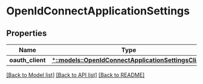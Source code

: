 # OpenIdConnectApplicationSettings

## Properties
Name | Type | Description | Notes
------------ | ------------- | ------------- | -------------
**oauth_client** | [***::models::OpenIdConnectApplicationSettingsClient**](OpenIdConnectApplicationSettingsClient.md) |  | [optional] 

[[Back to Model list]](../README.md#documentation-for-models) [[Back to API list]](../README.md#documentation-for-api-endpoints) [[Back to README]](../README.md)


